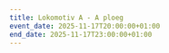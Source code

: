 ```yaml
---
title: Lokomotiv A - A ploeg
event_date: 2025-11-17T20:00:00+01:00
end_date: 2025-11-17T23:00:00+01:00
---
```

